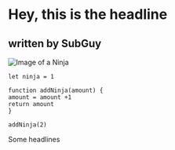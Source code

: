 # Hey, this is the headline
## written by SubGuy

![Image of a Ninja](https://img.freepik.com/free-vector/cute-ninja-with-kunai-cartoon-flat-cartoon-style_138676-2760.jpg?w=996&t=st=1688137727~exp=1688138327~hmac=57232c02fdea72d48ccfa2e06c5308dea137d239db69ee1a65071d841a40b10a)


```
let ninja = 1

function addNinja(amount) {
amount = amount +1
return amount
}

addNinja(2)
```


Some headlines
